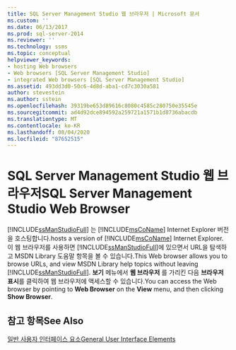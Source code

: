 ```yaml
---
title: SQL Server Management Studio 웹 브라우저 | Microsoft 문서
ms.custom: ''
ms.date: 06/13/2017
ms.prod: sql-server-2014
ms.reviewer: ''
ms.technology: ssms
ms.topic: conceptual
helpviewer_keywords:
- hosting Web browsers
- Web browsers [SQL Server Management Studio]
- integrated Web browsers [SQL Server Management Studio]
ms.assetid: 493dd3d0-50c6-4d8d-aba1-cd7c3030a581
author: stevestein
ms.author: sstein
ms.openlocfilehash: 39319be653d89616c8080c4585c280750e35545e
ms.sourcegitcommit: ad4d92dce894592a259721a1571b1d8736abacdb
ms.translationtype: MT
ms.contentlocale: ko-KR
ms.lasthandoff: 08/04/2020
ms.locfileid: "87652515"
---
```

# <a name="sql-server-management-studio-web-browser"></a><span data-ttu-id="c703a-102">SQL Server Management Studio 웹 브라우저</span><span class="sxs-lookup"><span data-stu-id="c703a-102">SQL Server Management Studio Web Browser</span></span>
  [!INCLUDE[ssManStudioFull](../includes/ssmanstudiofull-md.md)] <span data-ttu-id="c703a-103">는 [!INCLUDE[msCoName](../includes/msconame-md.md)] Internet Explorer 버전을 호스팅합니다.</span><span class="sxs-lookup"><span data-stu-id="c703a-103">hosts a version of [!INCLUDE[msCoName](../includes/msconame-md.md)] Internet Explorer.</span></span> <span data-ttu-id="c703a-104">이 웹 브라우저를 사용하면 [!INCLUDE[ssManStudioFull](../includes/ssmanstudiofull-md.md)]에 있으면서 URL을 탐색하고 MSDN Library 도움말 항목을 볼 수 있습니다.</span><span class="sxs-lookup"><span data-stu-id="c703a-104">This Web browser allows you to browse URLs, and view MSDN Library help topics without leaving [!INCLUDE[ssManStudioFull](../includes/ssmanstudiofull-md.md)].</span></span> <span data-ttu-id="c703a-105">**보기** 메뉴에서 **웹 브라우저** 를 가리킨 다음 **브라우저 표시**를 클릭하여 웹 브라우저에 액세스할 수 있습니다.</span><span class="sxs-lookup"><span data-stu-id="c703a-105">You can access the Web browser by pointing to **Web Browser** on the **View** menu, and then clicking **Show Browser**.</span></span>  
  
## <a name="see-also"></a><span data-ttu-id="c703a-106">참고 항목</span><span class="sxs-lookup"><span data-stu-id="c703a-106">See Also</span></span>  
 [<span data-ttu-id="c703a-107">일반 사용자 인터페이스 요소</span><span class="sxs-lookup"><span data-stu-id="c703a-107">General User Interface Elements</span></span>](general-user-interface-elements.md)  
  
  
